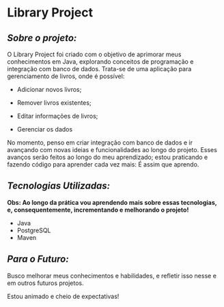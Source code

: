 # Library Project

## _Sobre o projeto:_

O Library Project foi criado com o objetivo de aprimorar meus conhecimentos em Java, explorando conceitos de programação e integração com banco de dados. Trata-se de uma aplicação para gerenciamento de livros, onde é possível:

- Adicionar novos livros;

- Remover livros existentes;

- Editar informações de livros;

- Gerenciar os dados

No momento, penso em criar integração com banco de dados e ir avançando com
novas ideias e funcionalidades ao longo do projeto. Esses avanços serão feitos ao longo
do meu aprendizado; estou praticando e fazendo código para aprender cada vez mais:
É assim que aprendo.

## _Tecnologias Utilizadas:_

**Obs: Ao longo da prática vou aprendendo mais sobre essas tecnologias, e, consequentemente, incrementando e melhorando o projeto!**

- Java
- PostgreSQL
- Maven

## _Para o Futuro:_

Busco melhorar meus conhecimentos e habilidades, e refletir isso nesse e em outros futuros projetos.

Estou animado e cheio de expectativas!
